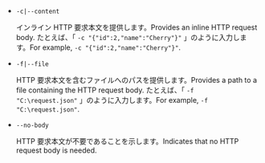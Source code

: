 * `-c|--content`

  <span data-ttu-id="a1f41-101">インライン HTTP 要求本文を提供します。</span><span class="sxs-lookup"><span data-stu-id="a1f41-101">Provides an inline HTTP request body.</span></span> <span data-ttu-id="a1f41-102">たとえば、「 `-c "{"id":2,"name":"Cherry"}"` 」のように入力します。</span><span class="sxs-lookup"><span data-stu-id="a1f41-102">For example, `-c "{"id":2,"name":"Cherry"}"`.</span></span>

* `-f|--file`

  <span data-ttu-id="a1f41-103">HTTP 要求本文を含むファイルへのパスを提供します。</span><span class="sxs-lookup"><span data-stu-id="a1f41-103">Provides a path to a file containing the HTTP request body.</span></span> <span data-ttu-id="a1f41-104">たとえば、「 `-f "C:\request.json"` 」のように入力します。</span><span class="sxs-lookup"><span data-stu-id="a1f41-104">For example, `-f "C:\request.json"`.</span></span>

* `--no-body`

  <span data-ttu-id="a1f41-105">HTTP 要求本文が不要であることを示します。</span><span class="sxs-lookup"><span data-stu-id="a1f41-105">Indicates that no HTTP request body is needed.</span></span>
